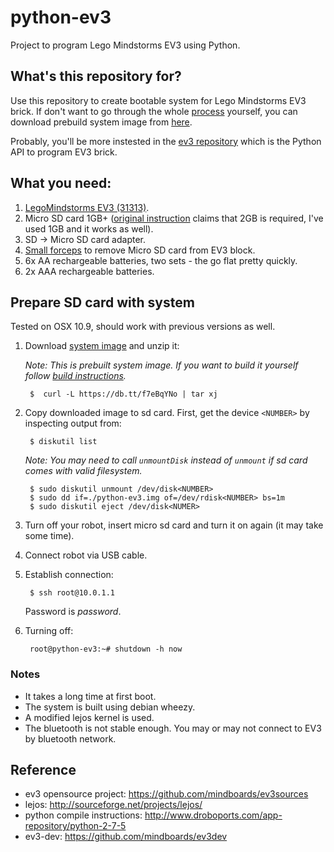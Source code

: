 python-ev3
==========

Project to program Lego Mindstorms EV3 using Python.

## What's this repository for?

Use this repository to create bootable system for Lego Mindstorms EV3 brick. If don't want to go through the whole [process](https://github.com/hmml/python-ev3/tree/refactor/build-rootfs) yourself, you can download prebuild system image from [here](https://db.tt/2GWdbLxK). 

Probably, you'll be more instested in the [ev3 repository](https://github.com/hmml/ev3) which is the Python API to program EV3 brick. 

## What you need:

 1. [LegoMindstorms EV3 (31313)](http://www.lego.com/en-us/mindstorms/products/ev3/31313).
 2. Micro SD card 1GB+ ([original instruction]((https://github.com/topikachu/python-ev3)) claims that 2GB is required, I've used 1GB and it works as well).
 3. SD -> Micro SD card adapter.
 4. [Small forceps](http://upload.wikimedia.org/wikipedia/commons/a/a4/Forceps.jpg) to remove Micro SD card from EV3 block.
 5. 6x AA rechargeable batteries, two sets - the go flat pretty quickly.
 6. 2x AAA rechargeable batteries.

## Prepare SD card with system

Tested on OSX 10.9, should work with previous versions as well.

1. Download [system image](https://db.tt/2GWdbLxK) and unzip it:

    _Note: This is prebuilt system image. If you want to build it yourself follow [build instructions](https://github.com/hmml/python-ev3/tree/refactor/build-rootfs)._
    
        $  curl -L https://db.tt/f7eBqYNo | tar xj

2. Copy downloaded image to sd card. First, get the device `<NUMBER>` by inspecting output from:

        $ diskutil list 
        
   _Note: You may need to call `unmountDisk` instead of `unmount` if sd card comes with valid filesystem._
   
        $ sudo diskutil unmount /dev/disk<NUMBER>
        $ sudo dd if=./python-ev3.img of=/dev/rdisk<NUMBER> bs=1m
        $ sudo diskutil eject /dev/disk<NUMER>        
3. Turn off your robot, insert micro sd card and turn it on again (it may take some time).
4. Connect robot via USB cable.
5. Establish connection:
        
        $ ssh root@10.0.1.1
        
   Password is *password*.
6. Turning off:

        root@python-ev3:~# shutdown -h now
        
### Notes
* It takes a long time at first boot.
* The system is built using debian wheezy.
* A modified lejos kernel is used.
* The bluetooth is not stable enough. You may or may not connect to EV3 by bluetooth network.

## Reference
* ev3 opensource project: https://github.com/mindboards/ev3sources
* lejos: http://sourceforge.net/projects/lejos/
* python compile instructions: http://www.droboports.com/app-repository/python-2-7-5
* ev3-dev: https://github.com/mindboards/ev3dev
